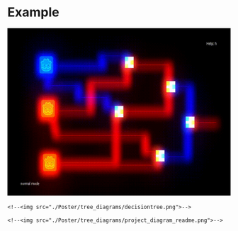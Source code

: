 # Example

<p align="center">
    <img src="./logic_example.gif">
</p>

<!--# Pages-->

<!--[Airport Heist Webpage](https://Aki78.pythonanywhere.com/Home)-->

<!--[Presentation slides](https://docs.google.com/presentation/d/1KQzT6HgW3f3YZGUjU3Hmdlt3Ok5fKIw4FlIvdmF3t5Y/edit#slide=id.g166b1584af2_14_1)-->

<!--## Contents-->
<!--[Introduction](#introduction)-->

<!--- [Abstract](#abstract)-->
<!--- [Introduction](#introduction)-->

<!--[Current State](#current-state)-->

<!--[Vision](#vision)-->

<!--- [Backstory](#backstory)-->
<!--- [Setting](#setting)-->
<!--- [Objective](#objective)-->

<!--[Functional Requirements](#functional-requirements)-->

<!--- [How the game works](#how-the-game-works)-->
<!--- [Decision Tree](#decision-tree)-->
<!--- [Project Diagram](#project-diagram)-->

<!--[Quality Requirements](#quality-requirements)-->

<!--- [Preliminary Requirements](#software-1-preliminary-requirements)-->
<!--- [Final Requirements](#software-2-final-requirements)-->
<!--- [Further Development Ideas](#further-development-ideas)-->

<!--[Project information](#project-info)-->

<!--## Introduction-->

<!--### Abstract-->

<!--This is a first semester group project held in 2022, IT engineering at Metropolia University of Applied Sciences,-->
<!--by group 3. The goal is to practice groupwork in IT projects by making an online game using git, and -->
<!--various full-stack technologies such as python, javascript, sql and related technologies. Our group goal was also to maximise the-->
<!--learning experience by including extended technologies such as using a game engine and many other useful software to make the game-->
<!--fun to play and visually pleasing.-->


<!--### Introduction-->

<!--This document specifies the design for the gameplay of Airport Heist. The key developers are Aki Morooka, Khai Cao,-->
<!--Kiana Aghajani, Jenni Hallikas and Francesco Natanni. The Purpose of Airport Heist is to produce a fun and interactive-->
<!--game, that satisfies the guidelines provided by software1. As well as producing an attractive and intuitive website that-->
<!--satisfies the requirements of software2. Airport Heist is suitable for all ages.-->

<!--[Back to top](#airport-heist)-->

<!--## Current State-->

<!--Our game and website are currently fully functional. -->
<!--Website features:-->

<!--* create a profile(stores user data in database)-->
<!--* log in and out of their profile(calls upon database)-->
<!--* compete against other users for the highest score(update player's info in the database)-->
<!--* view top ten highest scores(calls on database)-->
<!--* view a tutorial on how to play-->
<!--* view live weather in cities they may be flying to in the game-->
<!--* view details about development team and contact-->

<!--[Back to top](#airport-heist)-->

<!--## Vision-->

<!--### Backstory-->

<!--You are a master thief, captured by the Finnish authorities on the minor charge of jaywalking.-->
<!--They have no idea of your true genius though and neglect to watch over you properly.-->
<!--You make a daring, yet surprisingly easy escape from Jokela Prison and are now on the run!-->
<!--You need to get out of Finland A.S.A.P though as the finnish authorities will stop at nothing to bring you to justice.-->

<!--Due to your expert skills you are able to steal 5,000€ from the Alepa at Helsinki Airport and commandeer a small plane.-->
<!--The police, however, have been alerted of your activities and are hot on your tail.-->
<!--Make it to the extraction point in portugal before interpol finds you!-->

<!--### Setting-->

<!--Airport Heist is set in present-day Europe.-->

<!--### Objective-->

<!--Your mission is to get to your extraction team, who are waiting for you in portugal, so they can smuggle you out of the EU.-->

<!--[Back to top](#airport-heist)-->

<!--## Functional Requirements-->

<!--### How the game works-->

<!--Airport Heist is a single player game, where the main character aims to make it to the destination airport, before they are captured or their money runs out.-->

<!--The main character starts the game with 5000€. Each flight cost money based on how long the flight is. Money is equal -->
<!--to points, so when the player reaches portugal their score is equal to how much money they have left. In order to -->
<!--get more money, and therefore points, players may choose to steal.-->

<!--#### Travel-->

<!--The main character starts in Helsinki, Finland and must end up in Portugal. Due to the size of the plane's fuel tank-->
<!--flights are limited to 800km. Players are shown the airports, with-in their 800km travel range, on a map. They must-->
<!--decide their flight path themselves.-->

<!--#### Evading Capture-->

<!--Players can see in which city interpol is and must avoid flying to the same airport. Interpol moves from airport-->
<!--to airport at random and in real time. Players must make their decisions quickly. The game is over if interpol lands -->
<!--in the same airport as the player.-->

<!--#### Stealing -->

<!--Stealing is done after a player arrives at a new airport. By clicking on the current airport after arriving at it, the player starts a mini-game. -->

<!--By winning the mini game the player will win extra money. Interpol is still moving live as the user plays, so keep an eye on them.-->

<!--If the player loses the mini game, there will be no reward, but instead an extra interpol will appear. Each time the player loses a mini game, a new interpol will spawn. The more interpol moving around the hard it will be to get to your extraction point in portugal.-->

<!--[Back to top](#airport-heist)-->

<!--### Decision Tree-->

<!--The decision tree below show all possible decisions the player can make and the benefits of each.-->

<!--<p align="center">-->
    <!--<img src="./Poster/tree_diagrams/decisiontree.png">-->
<!--</p>-->

<!--[Back to top](#airport-heist)-->

<!--### Project Diagram-->

<!--This diagram shows how our different files interact with each other. At the moment we are using Godot, a game-->
<!--engine to run our game, python to run our backend, react for our website and SQL to store the game's data.-->

<!--<p align="center">-->
    <!--<img src="./Poster/tree_diagrams/project_diagram_readme.png">-->
<!--</p>-->

<!--[Back to top](#airport-heist)-->

<!--## Quality Requirements-->

<!--#### Software 1 Preliminary Requirements-->

<!--All helper functions created were ran through pytest to ensure proper working order.-->
<!--The database was cut down, to remove a lot of unnecessary information and to make calling upon the database faster.-->

<!--#### Software 2 Final Requirements-->
<!--All API endpoints were tested with insomnia to insure proper working order. This means we learnt new software and got an idea of industry standard tecniques. React was used to improve future development options for our website. This was not a requirement but was something our team felt would be a great learning oppertunity. -->

<!--The biggest coding challenge we faced this period was getting our user login details working. This required coding from Python, React and SQL. And then connecting all this programs together. This challenge was again not a requirement but one we set for ourselves. -->

<!--All components of the game are uploaded to Python Anywhere server. This means our game is accessible to anyone anywhere. This also gave us a great understanding of how different systems interact with each other and what is possible with different servers. Many servers were tested, but failed due to compatibility issues.-->


<!--#### Further Development Ideas-->

<!--* Interpol  will be trained with machine learning.-->
<!--* Improve the user experience.-->
<!--* Enhance the aesthetic of the site.-->
<!--* Mobile freindly version-->
<!--* Better graphics-->

<!--[Back to top](#airport-heist)-->

<!--## Project Info-->

<!--[Project Requirements GitHub](https://github.com/vesavvo/Python_Ohjelmistoteema/tree/main/English/Project)-->
